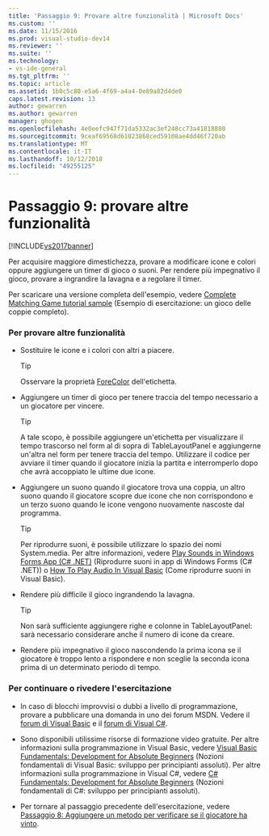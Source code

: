 ```yaml
---
title: 'Passaggio 9: Provare altre funzionalità | Microsoft Docs'
ms.custom: ''
ms.date: 11/15/2016
ms.prod: visual-studio-dev14
ms.reviewer: ''
ms.suite: ''
ms.technology:
- vs-ide-general
ms.tgt_pltfrm: ''
ms.topic: article
ms.assetid: 1b0c5c80-e5a6-4f69-a4a4-0e89a82d4de0
caps.latest.revision: 13
author: gewarren
ms.author: gewarren
manager: ghogen
ms.openlocfilehash: 4e0eefc947f71da5332ac3ef248cc73a41818880
ms.sourcegitcommit: 9ceaf69568d61023868ced59108ae4dd46f720ab
ms.translationtype: MT
ms.contentlocale: it-IT
ms.lasthandoff: 10/12/2018
ms.locfileid: "49255125"
---
```

# <a name="step-9-try-other-features"></a>Passaggio 9: provare altre funzionalità
[!INCLUDE[vs2017banner](../includes/vs2017banner.md)]

Per acquisire maggiore dimestichezza, provare a modificare icone e colori oppure aggiungere un timer di gioco o suoni. Per rendere più impegnativo il gioco, provare a ingrandire la lavagna e a regolare il timer.  
  
 Per scaricare una versione completa dell'esempio, vedere [Complete Matching Game tutorial sample](http://code.msdn.microsoft.com/Complete-Matching-Game-4cffddba) (Esempio di esercitazione: un gioco delle coppie completo).  
  
### <a name="to-try-other-features"></a>Per provare altre funzionalità  
  
-   Sostituire le icone e i colori con altri a piacere.  
  
    > [!TIP]
    >  Osservare la proprietà [ForeColor](http://msdn.microsoft.com/library/system.windows.forms.control.forecolor%28v=vs.110%29.aspx) dell'etichetta.  
  
-   Aggiungere un timer di gioco per tenere traccia del tempo necessario a un giocatore per vincere.  
  
    > [!TIP]
    >  A tale scopo, è possibile aggiungere un'etichetta per visualizzare il tempo trascorso nel form al di sopra di TableLayoutPanel e aggiungerne un'altra nel form per tenere traccia del tempo. Utilizzare il codice per avviare il timer quando il giocatore inizia la partita e interromperlo dopo che avrà accoppiato le ultime due icone.  
  
-   Aggiungere un suono quando il giocatore trova una coppia, un altro suono quando il giocatore scopre due icone che non corrispondono e un terzo suono quando le icone vengono nuovamente nascoste dal programma.  
  
    > [!TIP]
    >  Per riprodurre suoni, è possibile utilizzare lo spazio dei nomi System.media. Per altre informazioni, vedere [Play Sounds in Windows Forms App (C# .NET)](http://youtu.be/qOh4ooHg1UU) (Riprodurre suoni in app di Windows Forms (C# .NET)) o [How To Play Audio In Visual Basic](http://youtu.be/-4oPDeQrtMs) (Come riprodurre suoni in Visual Basic).  
  
-   Rendere più difficile il gioco ingrandendo la lavagna.  
  
    > [!TIP]
    >  Non sarà sufficiente aggiungere righe e colonne in TableLayoutPanel: sarà necessario considerare anche il numero di icone da creare.  
  
-   Rendere più impegnativo il gioco nascondendo la prima icona se il giocatore è troppo lento a rispondere e non sceglie la seconda icona prima di un determinato periodo di tempo.  
  
### <a name="to-continue-or-review"></a>Per continuare o rivedere l'esercitazione  
  
-   In caso di blocchi improvvisi o dubbi a livello di programmazione, provare a pubblicare una domanda in uno dei forum MSDN. Vedere il [forum di Visual Basic](http://social.msdn.microsoft.com/Forums/home?forum=vbgeneral) e il [forum di Visual C#](http://social.msdn.microsoft.com/Forums/home?forum=csharpgeneral).  
  
-   Sono disponibili utilissime risorse di formazione video gratuite. Per altre informazioni sulla programmazione in Visual Basic, vedere [Visual Basic Fundamentals: Development for Absolute Beginners](http://channel9.msdn.com/Series/Visual-Basic-Development-for-Absolute-Beginners) (Nozioni fondamentali di Visual Basic: sviluppo per principianti assoluti). Per altre informazioni sulla programmazione in Visual C#, vedere [C# Fundamentals: Development for Absolute Beginners](http://channel9.msdn.com/Series/C-Sharp-Fundamentals-Development-for-Absolute-Beginners) (Nozioni fondamentali di C#: sviluppo per principianti assoluti).  
  
-   Per tornare al passaggio precedente dell'esercitazione, vedere [Passaggio 8: Aggiungere un metodo per verificare se il giocatore ha vinto](../ide/step-8-add-a-method-to-verify-whether-the-player-won.md).



